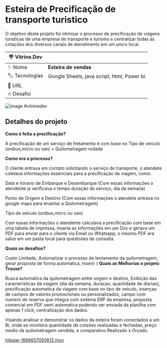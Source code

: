 # Esteira de Precificação de transporte turistico

O objetivo deste projeto foi otimizar o processo de precificação de viagens turisticas de uma empresa de transporte e turismo e centralizar todas as cotações dos diversos canais de atendimento em um unico local.


| :placard: Vitrine.Dev |     |
| -------------  | --- |
| :sparkles: Nome        | **Esteira de vendas**
| :label: Tecnologias | Google Sheets, java script, html, Power bi
| :rocket: URL         | 
| :fire: Desafio     |

<!-- Inserir imagem com a #vitrinedev ao final do link -->
![image](https://neilpatel.com/wp-content/uploads/2019/12/o-que-e-precificacao.jpeg)
#vitrinedev

## Detalhes do projeto

**Como é feita a precificação?**

A precificação de um serviço de fretamento é com base no Tipo de veiculo (onibus,micro ou van) + Quilometragem rodada

**Como era o processo?**

O cliente entrava em contato solicitando o serviço de transporte, o atendete coletava informações essenciais para a precificação da viagem, como:

 Data e horario de Embarque e Desembarque (Com essas informações o atendente ja verificava o tempo duração do serviço, dia da semana)

Ponto de Origem e Destino (Com essas informações o atendete entrava no google maps para levantar a Quilometragem)

Tipo de veiculo (onibus,micro ou van)

Com essas informações o atendente calculava a precificação com base em uma tabela de impressa, inseria as informações em um Doc e gerava um PDF para enviar para o cliente via Email ou Whatsapp, o mesmo PDF era salvo em um pasta local para questoões de consulta.

**Quais os desafios?**

Custo Limitado, Automatizar o processo de lentamento da quilometragem, gerar proposta de forma automatica, Inserir 
(
**Quais as Melhorias o projeto Trouxe?**

Busca automatica da quilometragem entre origem e destino, Exibição das caracteristicas da viagem (dia da semana, duraçao, quantidade de diarias), precificação automatica da viagem com base no tipo de veiculo, inserçao de campos de valores promocionais ou personalizados, campo com numero de reserva que integra com sistema ERP da empresa, proposta comercial em PDF semi automatica podendo ser enviada da planilha com apenas 1 click, centralização dos dados.

Visando analisar e demonstrar os dados da esteira foram conectados a um Bi, onde se monitora quantidade de cotaões realizadas e fechadas, preço medio da quilometragem vendida, e comparativo Realizado x Orçado.



[hitpaw-1666657050612.mov](https://user-images.githubusercontent.com/44843566/197654259-3e0bee15-71c3-406f-aec1-bedf0804bdb1.mov)
